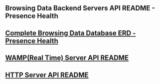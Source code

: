 ## Browsing Data Backend Servers API README - Presence Health

## [Complete Browsing Data Database ERD - Presence Health](../db_erds/presence_health/full_db_erd.jpg)

## [WAMP(Real Time) Server API README](WAMP_server_API/index.md)

## [HTTP Server API README](HTTP_server_API/index.md)
